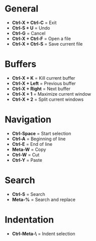 # General

  * **Ctrl-X + Ctrl-C** = Exit
  * **Ctrl-S + U** = Undo
  * **Ctrl-G** = Cancel
  * **Ctrl-X + Ctrl-F** = Open a file
  * **Ctrl-X + Ctrl-S** = Save current file

# Buffers

  * **Ctrl-X + K** = Kill current buffer
  * **Ctrl-X + Left** = Previous buffer
  * **Ctrl-X + Right** = Next buffer
  * **Ctrl-X + 1** = Maximize current window
  * **Ctrl-X + 2** = Split current windows
  
# Navigation

  * **Ctrl-Space** = Start selection
  * **Ctrl-A** = Beginning of line
  * **Ctrl-E** = End of line
  * **Meta-W** = Copy
  * **Ctrl-W** = Cut
  * **Ctrl-Y** = Paste

# Search

  * **Ctrl-S** = Search
  * **Meta-%** = Search and replace

# Indentation

  * **Ctrl-Meta-\\** = Indent selection
